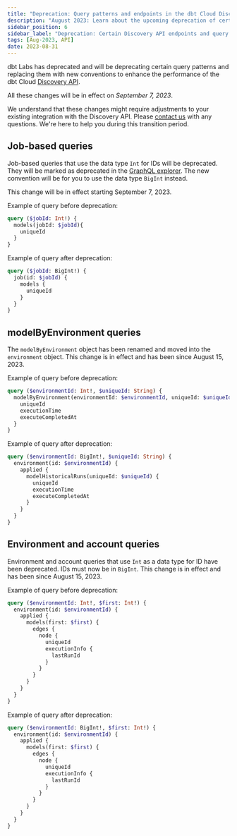 ```yaml
---
title: "Deprecation: Query patterns and endpoints in the dbt Cloud Discovery API"
description: "August 2023: Learn about the upcoming deprecation of certain endpoints and query patterns in the Discovery API."
sidebar_position: 6
sidebar_label: "Deprecation: Certain Discovery API endpoints and query patterns"
tags: [Aug-2023, API]
date: 2023-08-31
---
```


dbt Labs has deprecated and will be deprecating certain query patterns and replacing them with new conventions to enhance the performance of the dbt Cloud [Discovery API](/docs/dbt-cloud-apis/discovery-api). 

All these changes will be in effect on _September 7, 2023_. 

We understand that these changes might require adjustments to your existing integration with the Discovery API. Please [contact us](mailto:support@getdbt.com) with any questions. We're here to help you during this transition period.

## Job-based queries

Job-based queries that use the data type `Int` for IDs will be deprecated. They will be marked as deprecated in the [GraphQL explorer](https://metadata.cloud.getdbt.com/graphql). The new convention will be for you to use the data type `BigInt` instead. 

This change will be in effect starting September 7, 2023. 


Example of query before deprecation: 

```graphql
query ($jobId: Int!) {
  models(jobId: $jobId){
    uniqueId
  }
}
```

Example of query after deprecation:

```graphql
query ($jobId: BigInt!) {
  job(id: $jobId) {
    models {
      uniqueId
    }
  }
}
```

## modelByEnvironment queries 

The `modelByEnvironment` object has been renamed and moved into the `environment` object. This change is in effect and has been since August 15, 2023.

Example of query before deprecation: 

```graphql
query ($environmentId: Int!, $uniqueId: String) {
  modelByEnvironment(environmentId: $environmentId, uniqueId: $uniqueId) {
    uniqueId
    executionTime
    executeCompletedAt
  }
}
```

Example of query after deprecation: 

```graphql
query ($environmentId: BigInt!, $uniqueId: String) {
  environment(id: $environmentId) {
    applied {
      modelHistoricalRuns(uniqueId: $uniqueId) {
        uniqueId
        executionTime
        executeCompletedAt
      }
    }
  }
}
```


## Environment and account queries

Environment and account queries that use `Int` as a data type for ID have been deprecated. IDs must now be in `BigInt`. This change is in effect and has been since August 15, 2023.


Example of query before deprecation: 

```graphql
query ($environmentId: Int!, $first: Int!) {
  environment(id: $environmentId) {
    applied {
      models(first: $first) {
        edges {
          node {
            uniqueId
            executionInfo {
              lastRunId
            }
          }
        }
      }
    }
  }
}
```


Example of query after deprecation: 

```graphql
query ($environmentId: BigInt!, $first: Int!) {
  environment(id: $environmentId) {
    applied {
      models(first: $first) {
        edges {
          node {
            uniqueId
            executionInfo {
              lastRunId
            }
          }
        }
      }
    }
  }
}
```


